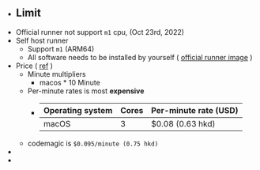 - ## Limit
- Official runner not support `m1` cpu, (Oct 23rd, 2022)
- Self host runner
	- Support `m1` (ARM64)
	- All software needs to be installed by yourself ( [official runner image](https://github.com/actions/runner-images/blob/main/images/macos/macos-12-Readme.md) )
- Price ( [ref](https://docs.github.com/en/billing/managing-billing-for-github-actions/about-billing-for-github-actions#minute-multipliers) )
	- Minute multipliers
		- macos * 10 Minute
	- Per-minute rates is most **expensive**
		- | Operating system | Cores | Per-minute rate (USD) |
		  | ---- | ---- | ---- |
		  | macOS | 3 | $0.08 (0.63 hkd)|
	- codemagic is `$0.095/minute (0.75 hkd)`
-
-